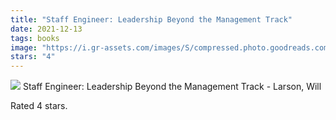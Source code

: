 ```yaml
---
title: "Staff Engineer: Leadership Beyond the Management Track"
date: 2021-12-13
tags: books
image: "https://i.gr-assets.com/images/S/compressed.photo.goodreads.com/books/1609348975l/56481725._SY75_.jpg"
stars: "4"
---
```


<div class="letterboxd-movie-data-content">
    <img src="https://i.gr-assets.com/images/S/compressed.photo.goodreads.com/books/1609348975l/56481725._SY75_.jpg">
    Staff Engineer: Leadership Beyond the Management Track - Larson, Will
    <p>Rated 4 stars.<p>
    <div class="float-clear"></div>
    </div>

